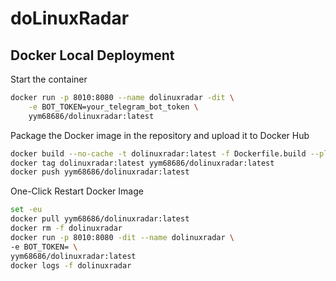 # doLinuxRadar

## Docker Local Deployment

Start the container

```bash
docker run -p 8010:8080 --name dolinuxradar -dit \
    -e BOT_TOKEN=your_telegram_bot_token \
    yym68686/dolinuxradar:latest
```

Package the Docker image in the repository and upload it to Docker Hub

```bash
docker build --no-cache -t dolinuxradar:latest -f Dockerfile.build --platform linux/amd64 .
docker tag dolinuxradar:latest yym68686/dolinuxradar:latest
docker push yym68686/dolinuxradar:latest
```

One-Click Restart Docker Image

```bash
set -eu
docker pull yym68686/dolinuxradar:latest
docker rm -f dolinuxradar
docker run -p 8010:8080 -dit --name dolinuxradar \
-e BOT_TOKEN= \
yym68686/dolinuxradar:latest
docker logs -f dolinuxradar
```